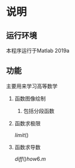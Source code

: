 # 说明

## 运行环境

本程序运行于Matlab 2019a

## 功能

主要用来学习高等数学

1. 函数图像绘制
   1. 包括分段函数
2. 函数求极限

   $limit()$
3. 函数求导数

   $diff()  how6. m$
